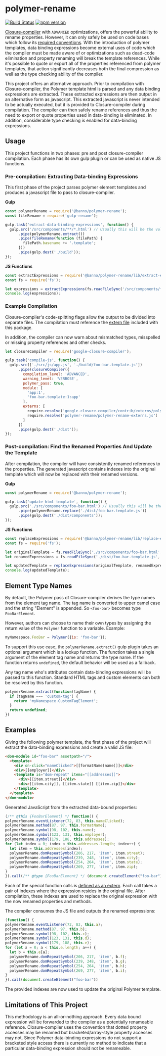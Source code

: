 # polymer-rename
[![Build Status](https://travis-ci.org/Banno/polymer-rename.svg?branch=master)](https://travis-ci.org/Banno/polymer-rename)
[![npm version](https://badge.fury.io/js/polymer-rename.svg)](https://badge.fury.io/js/polymer-rename)

[Closure-compiler](https://developers.google.com/closure/compiler) with `ADVANCED` optimizations, offers the powerful
ability to rename properties. However, it can only safely be used on code bases which follow its
[required conventions](https://developers.google.com/closure/compiler/docs/limitations).
With the introduction of polymer templates, data binding expressions become external uses of code which the compiler
must be made aware of or optimizations such as dead-code elimination and property renaming will break the template
references. While it's possible to quote or export all of the properties referenced from polymer templates, that action
significantly decreases both the final compression as well as the type checking ability of the compiler.

This project offers an alternative approach. Prior to compilation with Closure-compiler, the Polymer template html
is parsed and any data binding expressions are extracted. These extracted expressions are then output in an alternative
form as javascript. This extracted javascript is never intended to be actually executed, but it is provided to
Closure-compiler during compilation. The compiler can then safely rename references and thus the need to export or
quote properties used in data-binding is eliminated. In addition, considerable type checking is enabled for data-binding
expressions.

## Usage

This project functions in two phases: pre and post closure-compiler compilation. Each phase has its own gulp plugin
or can be used as native JS functions.

### Pre-compilation: Extracting Data-binding Expressions

This first phase of the project parses polymer element templates and produces a javascript file to pass to
closure-compiler.

**Gulp**

```js
const polymerRename = require('@banno/polymer-rename');
const fileRename = require('gulp-rename');

gulp.task('extract-data-binding-expressions', function() {
  gulp.src('/src/components/**/*.html') // Usually this will be the vulcanized file
      .pipe(polymerRename.extract())
      .pipe(fileRename(function (filePath) {
        filePath.basename += '.template';
      }))
      .pipe(gulp.dest('./build'));
});
```

**JS Functions**

```js
const extractExpressions = require('@banno/polymer-rename/lib/extract-expressions/parse-polymer-elements');
const fs = require('fs');

let expressions = extractExpressions(fs.readFileSync('/src/components/foo-bar.html', {encoding: 'utf8'}));
console.log(expressions);
```

### Example Compilation

Closure-compiler's code-splitting flags allow the output to be divided into separate files. The compilation must
reference the [extern file](polymer-rename-externs.js) included with this package.

In addition, the compiler can now warn about mismatched types, misspelled or missing property references and other
checks.

```js
let closureCompiler = require('google-closure-compiler');

gulp.task('compile-js', function() {
  gulp.src(['./src/js/app.js', './build/foo-bar.template.js'])
      .pipe(closureCompiler({
        compilation_level: 'ADVANCED',
        warning_level: 'VERBOSE',
        polymer_pass: true,
        module: [
          'app:1',
          'foo-bar.template:1:app'
        ],
        externs: [
          require.resolve('google-closure-compiler/contrib/externs/polymer-1.0.js'),
          require.resolve('polymer-rename/polymer-rename-externs.js')
        ]
      })
      .pipe(gulp.dest('./dist'));
});
```

### Post-compilation: Find the Renamed Properties And Update the Template

After compilation, the compiler will have consistently renamed references to the properties. The generated javascript
contains indexes into the original template which will now be replaced with their renamed versions.

**Gulp**

```js
const polymerRename = require('@banno/polymer-rename');

gulp.task('update-html-template', function() {
  gulp.src('./src/components/foo-bar.html') // Usually this will be the vulcanized file
      .pipe(polymerRename.replace('./dist/foo-bar.template.js'))
      .pipe(gulp.dest('./dist/components'));
});
```

**JS Functions**

```js
const replaceExpressions = require('@banno/polymer-rename/lib/replace-expressions/replace-expressions');
const fs = require('fs');

let originalTemplate = fs.readFileSync('./src/components/foo-bar.html', {encoding: 'utf8'});
let renamedExpressions = fs.readFileSync('./dist/foo-bar.template.js', {encoding: 'utf8'});

let updatedTemplate = replaceExpressions(originalTemplate, renamedExpressions);
console.log(updatedTemplate);
```

## Element Type Names

By default, the Polymer pass of Closure-compiler derives the type names from the element tag name. The tag name is
converted to upper camel case and the string "Element" is appended. So `<foo-bar>` becomes type `FooBarElement`.

However, authors can choose to name their own types by assigning the return value of the `Polymer` function to a
variable. Example:

```js
myNamespace.FooBar = Polymer({is: 'foo-bar'});
```

To support this use case, the `polymerRename.extract()` gulp plugin takes an optional argument which is a lookup
function. The function takes a single argument of the element tag name and returns the type name. If the function
returns `undefined`, the default behavior will be used as a fallback.

Any tag name who's attributes contain data-binding expressions will be passed to this function. Standard HTML tags
and custom elements can both be resolved by this function.

```js
polymerRename.extract(function(tagName) {
  if (tagName === 'custom-tag') {
    return 'myNamespace.CustomTagElement';
  }
  return undefined;
})
```

## Examples

Giving the following polymer template, the first phase of the project will extract the
data-binding expressions and create a valid JS file:

```html
<dom-module id="foo-bar" assetpath="/">
  <template>
    <div on-click="nameClicked">[[formatName(name)]]</div>
    <div>[[employer]]</div>
    <template is="dom-repeat" items="[[addresses]]">
      <div>[[item.street]]</div>
      <div>[[item.city]], [[item.state]] [[item.zip]]</div>
    </template>
  </template>
</dom-module>
```

Generated JavaScript from the extracted data-bound properties:

```js
(/** @this {FooBarElement} */ function() {
polymerRename.eventListener(72, 83, this.nameClicked);
polymerRename.method(87, 97, this.formatName);
polymerRename.symbol(98, 102, this.name);
polymerRename.symbol(123, 131, this.employer);
polymerRename.symbol(179, 188, this.addresses);
for (let index = 0; index < this.addresses.length; index++) {
  let item = this.addresses[index];
  polymerRename.domRepeatSymbol(206, 217, 'item', item.street);
  polymerRename.domRepeatSymbol(239, 248, 'item', item.city);
  polymerRename.domRepeatSymbol(254, 264, 'item', item.state);
  polymerRename.domRepeatSymbol(269, 277, 'item', item.zip);
}
}).call(/** @type {FooBarElement} */ (document.createElement("foo-bar")))
```
Each of the special function calls is [defined as an extern](polymer-rename-externs.js). Each call takes a pair of
indexes where the expression resides in the original file. After compilation, these indexes are used to replace the
original expression with the now renamed properties and methods.

The compiler consumes the JS file and outputs the renamed expressions:

```js
(function() {
polymerRename.eventListener(72, 83, this.a);
polymerRename.method(87, 97, this.b);
polymerRename.symbol(98, 102, this.c);
polymerRename.symbol(123, 131, this.d);
polymerRename.symbol(179, 188, this.e);
for (let a = 0; a < this.e.length; a++) {
  let b = this.e[a];
  polymerRename.domRepeatSymbol(206, 217, 'item', b.f);
  polymerRename.domRepeatSymbol(239, 248, 'item', b.g);
  polymerRename.domRepeatSymbol(254, 264, 'item', b.h);
  polymerRename.domRepeatSymbol(269, 277, 'item', b.i);
}
}).call(document.createElement("foo-bar"))
```

The provided indexes are now used to update the original Polymer template.

## Limitations of This Project

This methodology is an all-or-nothing approach. Every data bound expression will be forwarded to the compiler as a
potentially renameable reference. Closure-compiler uses the convention that dotted property accesses may be renamed
but bracketed/array-style property accesses may not. Since Polymer data-binding expressions do not support a bracketed
style access there is currently no method to indicate that a particular data-binding expression should not be
renameable.
